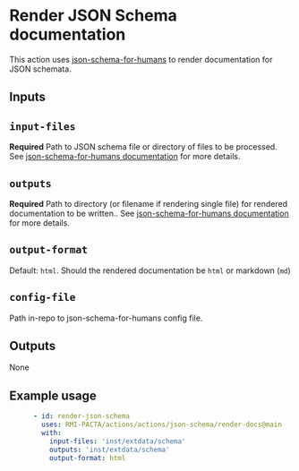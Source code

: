 # Render JSON Schema documentation

This action uses [json-schema-for-humans](https://github.com/coveooss/json-schema-for-humans) to render documentation for JSON schemata.

## Inputs

## `input-files`

**Required**
Path to JSON schema file or directory of files to be processed.
See [json-schema-for-humans documentation](https://github.com/coveooss/json-schema-for-humans?tab=readme-ov-file#usage) for more details.

## `outputs`

**Required**
Path to directory (or filename if rendering single file) for rendered documentation to be written..
See [json-schema-for-humans documentation](https://github.com/coveooss/json-schema-for-humans?tab=readme-ov-file#usage) for more details.

## `output-format`

Default: `html`.
Should the rendered documentation be `html` or markdown (`md`)

## `config-file`

Path in-repo to json-schema-for-humans config file.

## Outputs

None

## Example usage

```yaml
      - id: render-json-schema
        uses: RMI-PACTA/actions/actions/json-schema/render-docs@main
        with:
          input-files: 'inst/extdata/schema'
          outputs: 'inst/extdata/schema'
          output-format: html
```

